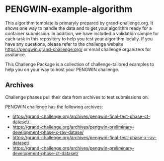 # PENGWIN-example-algorithm
This algorithm template is primaryly prepared by grand-challenge.org. It shows one way to handle the data and to get your algorithm ready for a container submission. In addition, we have included a validation sample for each task in this repository to help you test your algorithm locally. If you have any questions, please refer to the challenge website https://pengwin.grand-challenge.org/ or email challenge organizers for assitance. 

This Challenge Package is a collection of challenge-tailored examples to help you on your way to host your PENGWIN challenge.

## Archives
Challenge phases pull their data from archives to test submissions on.

PENGWIN challenge has the following archives:

* https://grand-challenge.org/archives/pengwin-final-test-phase-ct-dataset/
* https://grand-challenge.org/archives/pengwin-preliminary-development-phase-x-ray-datase/
* https://grand-challenge.org/archives/pengwin-final-test-phase-x-ray-dataset/
* https://grand-challenge.org/archives/pengwin-preliminary-development-phase-ct-dataset/
